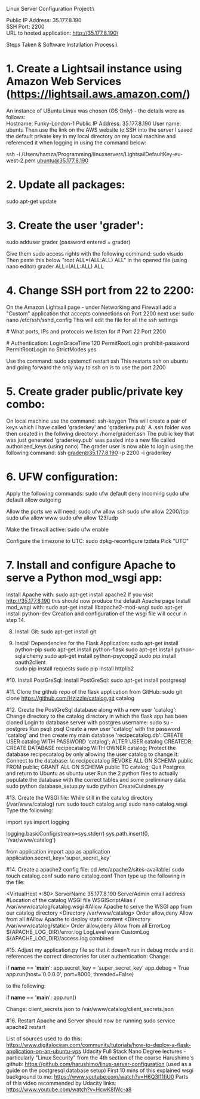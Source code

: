 
Linux Server Configuration Project:\

Public IP Address: 35.177.8.190\
SSH Port: 2200\
URL to hosted application: http://35.177.8.190\

Steps Taken & Software Installation Process:\

# 1. Create a Lightsail instance using Amazon Web Services (https://lightsail.aws.amazon.com/)
An instance of UBuntu Linux was chosen (OS Only) - the details were as follows:\
Hostname: Funky-London-1
Public IP Address: 35.177.8.190
User name: ubuntu
Then use the link on the AWS website to SSH into the server
I saved the default private key in my local directory on my local machine and referenced it when logging in using the command below:

ssh -i /Users/hamza/Programming/linuxservers/LightsailDefaultKey-eu-west-2.pem ubuntu@35.177.8.190

# 2. Update all packages:
sudo apt-get update

# 3. Create the user 'grader':
sudo adduser grader
(password entered = grader)

Give them sudo access rights with the following command:
sudo visudo
Then paste this below "root    ALL=(ALL:ALL) ALL" in the opened file (using nano editor)
grader  ALL=(ALL:ALL) ALL

# 4. Change SSH port from 22 to 2200:
On the Amazon Lightsail page - under Networking and Firewall add a "Custom" application that accepts connections on Port 2200
next use:
sudo nano /etc/ssh/sshd_config
This will edit the file for all the ssh settings

\# What ports, IPs and protocols we listen for
\# Port 22
Port 2200

\# Authentication:
LoginGraceTime 120
PermitRootLogin prohibit-password
PermitRootLogin no
StrictModes yes

Use the command:
sudo systemctl restart ssh
This restarts ssh on ubuntu and going forward the only way to ssh on is to use the port 2200

# 5. Create grader public/private key combo:
On local machine use the command:
ssh-keygen
This will create a pair of keys which I have called 'graderkey' and 'graderkey.pub'
A .ssh folder was then created in the follwing directory:
/home/grader/.ssh
The public key that was just generated 'graderkey.pub' was pasted into a new file called authorized_keys (using nano)
The grader user is now able to login using the following command:
ssh grader@35.177.8.190 -p 2200 -i graderkey

# 6. UFW configuration:
Apply the following commands:
sudo ufw default deny incoming
sudo ufw default allow outgoing

Allow the ports we will need:
sudo ufw allow ssh
sudo ufw allow 2200/tcp
sudo ufw allow www
sudo ufw allow 123/udp

Make the firewall active:
sudo ufw enable

Configure the timezone to UTC:
sudo dpkg-reconfigure tzdata
Pick "UTC"

# 7. Install and configure Apache to serve a Python mod_wsgi app:
Install Apache with:
sudo apt-get install apache2
If you visit http://35.177.8.190 this should now produce the default Apache page
Install mod_wsgi with:
sudo apt-get install libapache2-mod-wsgi
sudo apt-get install python-dev
Creation and configuration of the wsgi file will occur in step 14.

8. Install Git:
sudo apt-get install git

9. Install Dependencies for the Flask Application:
sudo apt-get install python-pip
sudo apt-get install python-flask
sudo apt-get install python-sqlalchemy
sudo apt-get install python-psycopg2
sudo pip install oauth2client  
sudo pip install requests
sudo pip install httplib2

#10. Install PostGreSql:
Install PostGreSql:
sudo apt-get install postgresql

#11. Clone the github repo of the flask application from GitHub:
sudo git clone https://github.com/Hzizzle/catalog.git catalog

#12. Create the PostGreSql database along with a new user 'catalog':
Change directory to the catalog directory in which the flask app has been cloned
Login to database server with postgres username:
sudo su - postgres
Run psql:
psql
Create a new user 'catalog' with the password 'catalog' and then create my main database 'recipecatalog.db':
CREATE USER catalog WITH PASSWORD 'catalog';
ALTER USER catalog CREATEDB;
CREATE DATABASE recipecatalog WITH OWNER catalog;
Protect the database recipecatalog by only allowing the user catalog to change it:
Connect to the database:
\c recipecatalog
REVOKE ALL ON SCHEMA public FROM public;
GRANT ALL ON SCHEMA public TO catalog;
Quit Postgres and return to Ubuntu as ubuntu user
Run the 2 python files to actually populate the database with the correct tables and some preliminary data:
sudo python database_setup.py
sudo python CreateCuisines.py

#13. Create the WSGI file:
While still in the catalog directory (/var/www/catalog) run:
sudo touch catalog.wsgi
sudo nano catalog.wsgi
Type the following:

import sys
import logging

logging.basicConfig(stream=sys.stderr)
sys.path.insert(0, '/var/www/catalog')

from application import app as application
application.secret_key='super_secret_key'

#14. Create a apache2 config file:
cd /etc/apache2/sites-available/
sudo touch catalog.conf
sudo nano catalog.conf
Then type up the following in the file:

<VirtualHost \*:80>
     ServerName  35.177.8.190
     ServerAdmin email address
     #Location of the catalog WSGI file
     WSGIScriptAlias / /var/www/catalog/catalog.wsgi
     #Allow Apache to serve the WSGI app from our catalog directory
     <Directory /var/www/catalog>
          Order allow,deny
          Allow from all
     </Directory>
     #Allow Apache to deploy static content
     <Directory /var/www/catalog/static>
        Order allow,deny
        Allow from all
     </Directory>
      ErrorLog ${APACHE_LOG_DIR}/error.log
      LogLevel warn
      CustomLog ${APACHE_LOG_DIR}/access.log combined
</VirtualHost>

#15. Adjust my application.py file so that it doesn't run in debug mode and it references the correct directories for user authentication:
Change:

if __name__ == '__main__':
    app.secret_key = 'super_secret_key'
    app.debug = True
    app.run(host='0.0.0.0', port=8000, threaded=False)

to the following:

if __name__ == '__main__':
    app.run()

Change:
client_secrets.json
to
/var/www/catalog/client_secrets.json

#16. Restart Apache and Server should now be running
sudo service apache2 restart

List of sources used to do this:
https://www.digitalocean.com/community/tutorials/how-to-deploy-a-flask-application-on-an-ubuntu-vps
Udacity Full Stack Nano Degree lectures - particularly "Linux Security" from the 4th section of the course
Harushimo's github: https://github.com/harushimo/linux-server-configuration (used as a guide on the postgresql database setup)
First 10 mins of this explained wsgi background to me: https://www.youtube.com/watch?v=H6Q3l11fjU0
Parts of this video recommended by Udacity links: https://www.youtube.com/watch?v=HcwK8IWc-a8
